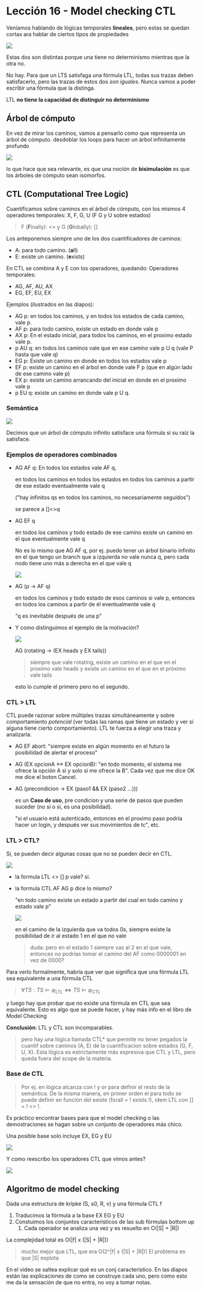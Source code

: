 # Lección 16 - Model checking CTL

Veníamos hablando de lógicas temporales **lineales**, pero estas se quedan
cortas ara hablar de ciertos tipos de propiedades

![](img/16/motivacion.png)

Estas dos son distintas porque una tiene no determinismo mientras que la otra
no.

No hay. Para que un LTS satisfaga una fórmula LTL, todas sus trazas deben
satisfacerlo, pero las trazas de estos dos *son iguales*. Nunca vamos a poder
escribir una fórmula que la distinga.

LTL **no tiene la capacidad de distinguir no determinismo**

## Árbol de cómputo

En vez de mirar los caminos, vamos a pensarlo como que representa un árbol de
cómputo. desdoblar los loops para hacer un árbol infinitamente profundo

![](img/16/comp-tree.png)

lo que hace que sea relevante, es que una noción de **bisimulación** es que los
árboles de cómputo sean isomorfos.

## CTL (Computational Tree Logic)

Cuantificamos sobre caminos en el árbol de cómputo, con los mismos 4 operadores
temporales: X, F, G, U (F G y U sobre estados)

> F (**F**inally): <> y G (**G**lobally): []

Los anteponemos siempre uno de los dos cuantificadores de caminos:

- A: para todo camino. (**a**ll)
- E: existe un camino. (**e**xists)

En CTL se combina A y E con los operadores, quedando: Operadores temporales:

- AG, AF, AU, AX
- EG, EF, EU, EX

Ejemplos (ilustrados en las diapos):

- AG p: en todos los caminos, y en todos los estados de cada camino, vale p.
- AF p: para todo camino, existe un estado en donde vale p
- AX p: En el estado inicial, para todos los caminos, en el proximo estado vale p.
- p AU q: en todos los caminos vale que en ese camino vale p U q (vale P hasta
  que vale q)
- EG p: Existe un camino en donde en todos los estados vale p
- EF p: existe un camino en el árbol en donde vale F p (que en algún lado de ese
  camino vale p)
- EX p: existe un camino arrancando del inicial en donde en el proximo vale p
- p EU q: existe un camino en donde vale p U q.

### Semántica

![](img/16/ctl-sem.png)

Decimos que un árbol de cómputo infinito satisface una fórmula si su raíz la
satisface.

### Ejemplos de operadores combinados

- AG AF q: En todos los estados vale AF q,

  en todos los caminos
    en todos los estados
      en todos los caminos a partir de ese estado
        eventualmente vale q

  ("hay infinitos qs en todos los caminos, no necesariamente seguidos")

  se parece a []<>q

- AG EF q

  en todos los caminos y todo estado de ese camino
    existe un camino en el que eventualmente vale q
  
  No es lo mismo que AG AF q, por ej. puedo tener un árbol binario infinito en
  el que tengo un branch que a izquierda no vale nunca q, pero cada nodo tiene
  uno más a derecha en el que vale q

  ![](img/16/ag-ef.png)

- AG (p -> AF q)

  en todos los caminos y todo estado de esos caminos
    si vale p, entonces en todos los caminos a partir de él eventualmente vale q

  "q es inevitable después de una p"

- Y como distinguimos el ejemplo de la motivación?

  ![](img/16/motivacion.png)

  AG (rotating -> (EX heads y EX tails))

  > siempre que vale rotating, existe un camino en el que en el proximo vale
  > heads y existe un camino en el que en el próximo vale tails

  esto lo cumple el primero pero no el segundo.

### CTL > LTL

CTL puede razonar sobre múltiples trazas simultáneamente y sobre comportamiento
*potencial* (ver todas las ramas que tiene un estado y ver si alguna tiene
cierto comportamiento). LTL te fuerza a elegir una traza y analizarla.

- AG EF abort: "siempre existe en algún momento en el futuro la posibilidad de
  alertar el proceso"
- AG (EX opcionA <-> EX opcionB): "en todo momento, el sistema me ofrece la
  opción A si y solo si me ofrece la B". Cada vez que me dice OK me dice el
  boton Cancel.
- AG (precondicion -> EX (paso1 && EX (paso2 ...)))
  
  es un **Caso de uso**, pre condicion y una serie de pasos que pueden suceder
  (no si o si, es una posibilidad).

  "si el usuario está autenticado, entonces en el proximo paso podría hacer un
  login, y después ver sus movimientos de tc", etc.

### LTL > CTL?

Si, se pueden decir algunas cosas que no se pueden decir en CTL.

![](img/16/ltl-gt-ctl.png)

- la formula LTL <> [] p vale? si.
- la formula CTL AF AG p dice lo mismo?

  "en todo camino existe un estado a partir del cual en todo camino y estado
  vale p"

  ![](img/16/ltl-gt-ctl-comp-tree.png)

  en el camino de la izquierda que va todos 0s, siempre existe la posibilidad de
  ir al estado 1 en el que no vale

  > duda: pero en el estado 1 siempre vas al 2 en el que vale, entonces no
  > podrías tomar el camino del AF como 0000001 en vez de 0000?

Para verlo formalmente, habría que ver que significa que una fórmula LTL sea
equivalente a una fórmula CTL

> $\forall TS: TS \models \varphi_{LTL} \iff TS \models \varphi_{CTL}$

y luego hay que probar que no existe una fórmula en CTL que sea equivalente.
Esto es algo que se puede hacer, y hay más info en el libro de Model Checking 

**Conclusión**: LTL y CTL son incomparables.

> pero hay una lógica llamada CTL* que permite no tener pegados la cuantif sobre
> caminos (A, E) de la cuantificacion sobre estados (G, F, U, X).
> Esta lógica es estrictamente más expresiva que CTL y LTL, pero queda fuera del
> scope de la materia.

### Base de CTL

> Por ej. en lógica alcanza con ! y or para definir el resto de la semántica. De
> la misma manera, en primer orden el para todo se puede definir en función del
> existe (forall = ! exists !), idem LTL con [] = ! <> !.

Es práctico encontrar bases para que el model checking o las demostraciones se
hagan sobre un conjunto de operadores más chico.

Una posible base solo incluye EX, EG y EU

![](img/16/sem-base-ctl.png)

Y como reescribo los operadores CTL que vimos antes?

![](img/16/equiv.png)

## Algoritmo de model checking

Dada una estructura de kripke (S, s0, R, v) y una fórmula CTL f

1. Traducimos la fórmula a la base EX EG y EU
2. Constuimos los conjuntos característicos de las sub fórmulas bottom up
   1. Cada operador se analiza una vez y es resuelto en O(|S| + |R|)

La complejidad total es O(|f| x (|S| + |R|))

> mucho mejor que LTL, que era O(2^|f| x (|S| + |R|))
> El problema es que |S| explota

En el video se saltea explicar qué es un conj característico. En las diapos
están las explicaciones de como se construye cada uno, pero como esto me da la
sensación de que no entra, no voy a tomar notas.
